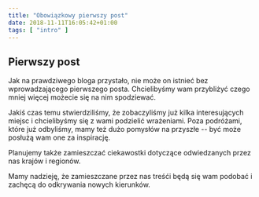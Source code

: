 ```yaml
---
title: "Obowiązkowy pierwszy post"
date: 2018-11-11T16:05:42+01:00
tags: [ "intro" ]
---
```


## Pierwszy post

Jak na prawdziwego bloga przystało, nie może on istnieć bez wprowadzającego pierwszego posta. Chcielibyśmy wam przybliżyć czego mniej więcej możecie się na nim spodziewać.

<!--more-->

Jakiś czas temu stwierdziliśmy, że zobaczyliśmy już kilka interesujących miejsc i chcielibyśmy się z wami podzielić wrażeniami.
Poza podróżami, które już odbyliśmy, mamy też dużo pomysłów na przyszłe -- być może posłużą wam one za inspirację.

Planujemy także zamieszczać ciekawostki dotyczące odwiedzanych przez nas krajów i regionów.

Mamy nadzieję, że zamieszczane przez nas treśći będą się wam podobać i zachęcą do odkrywania nowych kierunków.

